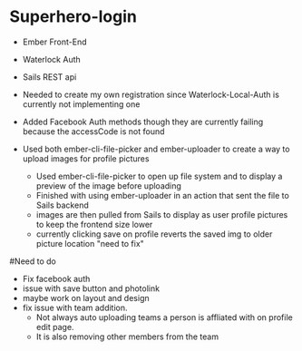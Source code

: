 # Superhero-login
- Ember Front-End
- Waterlock Auth
- Sails REST api

- Needed to create my own registration since Waterlock-Local-Auth is currently not implementing one
- Added Facebook Auth methods though they are currently failing because the accessCode is not found
- Used both ember-cli-file-picker and ember-uploader to create a way to upload images for profile pictures
  - Used ember-cli-file-picker to open up file system and to display a preview of the image before uploading
  - Finished with using ember-uploader in an action that sent the file to Sails backend
  - images are then pulled from Sails to display as user profile pictures to keep the frontend size lower
  - currently clicking save on profile reverts the saved img to older picture location "need to fix"

#Need to do
- Fix facebook auth
- issue with save button and photolink
- maybe work on layout and design
- fix issue with team addition.
  - Not always auto uploading teams a person is affliated with on profile edit page.
  - It is also removing other members from the team
